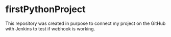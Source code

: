 # firstPythonProject

This repository was created in purpose to connect my project on the GitHub with Jenkins to test if webhook is working.
